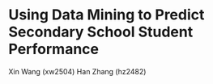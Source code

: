 # Using Data Mining to Predict Secondary School Student Performance


Xin Wang (xw2504)
Han Zhang (hz2482)
